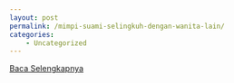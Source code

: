 ```yaml
---
layout: post
permalink: /mimpi-suami-selingkuh-dengan-wanita-lain/
categories:
    - Uncategorized
---
```


[Baca Selengkapnya](/07)